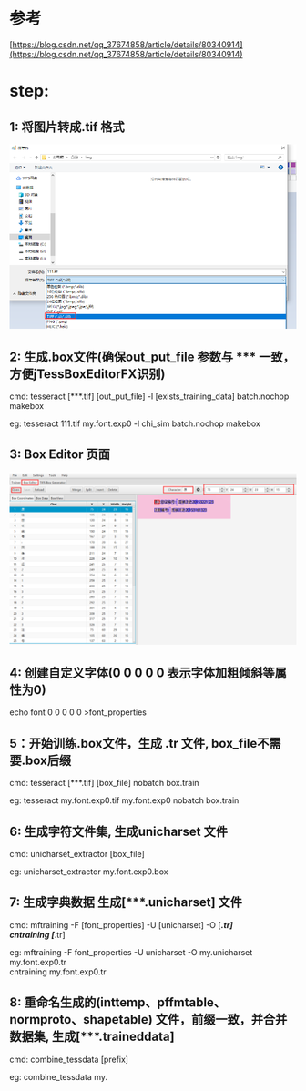 # 参考 
[https://blog.csdn.net/qq_37674858/article/details/80340914](https://blog.csdn.net/qq_37674858/article/details/80340914)

# step:

## 1: 将图片转成.tif 格式
![generate_tif](./generate_tif.png)

## 2: 生成.box文件(确保out_put_file 参数与 *** 一致，方便jTessBoxEditorFX识别)
cmd: tesseract [***.tif] [out_put_file] -l [exists_training_data] batch.nochop makebox   

eg: tesseract 111.tif my.font.exp0 -l chi_sim batch.nochop makebox

## 3: Box Editor 页面
![box editor](./box_editor.png)

## 4: 创建自定义字体(0 0 0 0 0 表示字体加粗倾斜等属性为0)
echo font 0 0 0 0 0 >font_properties

## 5：开始训练.box文件，生成 .tr 文件, box_file不需要.box后缀
cmd: tesseract [***.tif] [box_file] nobatch box.train

eg: tesseract my.font.exp0.tif my.font.exp0 nobatch box.train

## 6: 生成字符文件集, 生成unicharset 文件
cmd: unicharset_extractor [box_file]

eg: unicharset_extractor my.font.exp0.box

## 7: 生成字典数据 生成[***.unicharset] 文件
cmd: mftraining -F [font_properties] -U [unicharset] -O [***.tr]  
     cntraining [***.tr]  
     
eg: mftraining -F font_properties -U unicharset -O my.unicharset my.font.exp0.tr  
     cntraining my.font.exp0.tr

## 8: 重命名生成的(inttemp、pffmtable、normproto、shapetable) 文件，前缀一致，并合并数据集, 生成[***.traineddata]
cmd: combine_tessdata [prefix]

eg: combine_tessdata my.
        